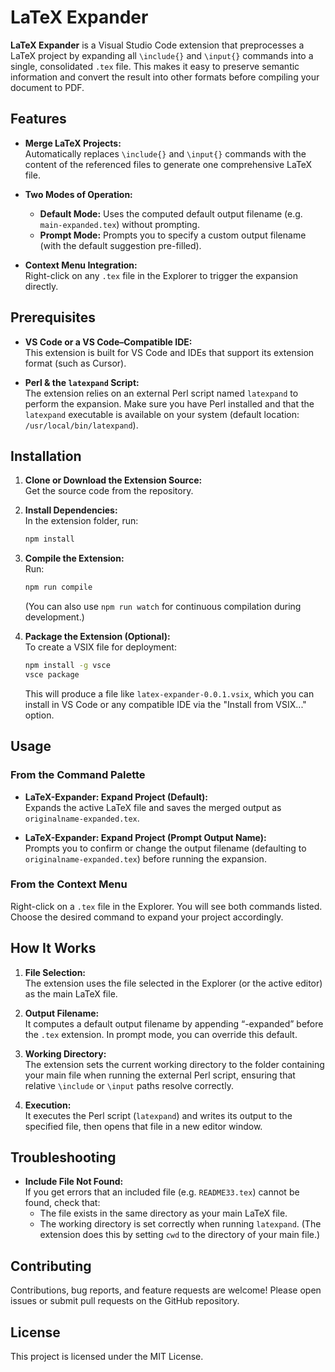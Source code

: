 # LaTeX Expander

**LaTeX Expander** is a Visual Studio Code extension that preprocesses a LaTeX project by expanding all `\include{}` and `\input{}` commands into a single, consolidated `.tex` file. This makes it easy to preserve semantic information and convert the result into other formats before compiling your document to PDF.

## Features

- **Merge LaTeX Projects:**  
  Automatically replaces `\include{}` and `\input{}` commands with the content of the referenced files to generate one comprehensive LaTeX file.

- **Two Modes of Operation:**
  - **Default Mode:** Uses the computed default output filename (e.g. `main-expanded.tex`) without prompting.
  - **Prompt Mode:** Prompts you to specify a custom output filename (with the default suggestion pre-filled).

- **Context Menu Integration:**  
  Right-click on any `.tex` file in the Explorer to trigger the expansion directly.

## Prerequisites

- **VS Code or a VS Code–Compatible IDE:**  
  This extension is built for VS Code and IDEs that support its extension format (such as Cursor).

- **Perl & the `latexpand` Script:**  
  The extension relies on an external Perl script named `latexpand` to perform the expansion. Make sure you have Perl installed and that the `latexpand` executable is available on your system (default location: `/usr/local/bin/latexpand`).

## Installation

1. **Clone or Download the Extension Source:**  
   Get the source code from the repository.

2. **Install Dependencies:**  
   In the extension folder, run:
   ```bash
   npm install
   ```

3. **Compile the Extension:**  
   Run:
   ```bash
   npm run compile
   ```
   (You can also use `npm run watch` for continuous compilation during development.)

4. **Package the Extension (Optional):**  
   To create a VSIX file for deployment:
   ```bash
   npm install -g vsce
   vsce package
   ```
   This will produce a file like `latex-expander-0.0.1.vsix`, which you can install in VS Code or any compatible IDE via the "Install from VSIX..." option.

## Usage

### From the Command Palette

- **LaTeX-Expander: Expand Project (Default):**  
  Expands the active LaTeX file and saves the merged output as `originalname-expanded.tex`.

- **LaTeX-Expander: Expand Project (Prompt Output Name):**  
  Prompts you to confirm or change the output filename (defaulting to `originalname-expanded.tex`) before running the expansion.

### From the Context Menu

Right-click on a `.tex` file in the Explorer. You will see both commands listed. Choose the desired command to expand your project accordingly.

## How It Works

1. **File Selection:**  
   The extension uses the file selected in the Explorer (or the active editor) as the main LaTeX file.

2. **Output Filename:**  
   It computes a default output filename by appending “-expanded” before the `.tex` extension. In prompt mode, you can override this default.

3. **Working Directory:**  
   The extension sets the current working directory to the folder containing your main file when running the external Perl script, ensuring that relative `\include` or `\input` paths resolve correctly.

4. **Execution:**  
   It executes the Perl script (`latexpand`) and writes its output to the specified file, then opens that file in a new editor window.

## Troubleshooting

- **Include File Not Found:**  
  If you get errors that an included file (e.g. `README33.tex`) cannot be found, check that:
  - The file exists in the same directory as your main LaTeX file.
  - The working directory is set correctly when running `latexpand`. (The extension does this by setting `cwd` to the directory of your main file.)

## Contributing

Contributions, bug reports, and feature requests are welcome! Please open issues or submit pull requests on the GitHub repository.

## License

This project is licensed under the MIT License.